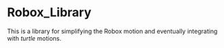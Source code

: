 Robox_Library
=============

This is a library for simplifying the Robox motion and eventually integrating with _turtle_ motions.
